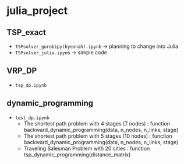 # julia_project

## TSP_exact
* `TSPsolver_gurobipy(hyeonah).ipynb` -> planning to change into Julia
* `TSPsolver_julia.ipynb` -> simple code

## VRP_DP
* `tsp_dp.ipynb`

## dynamic_programming
* `test_dp.ipynb`
    - The shortest path problem with 4 stages (7 nodes) : function backward_dynamic_programming(data, n_nodes, n_links, stage)
    - The shortest path problem with 5 stages (10 nodes) : function backward_dynamic_programming(data, n_nodes, n_links, stage)
    - Traveling Salesman Problem with 20 cities : function tsp_dynamic_programming(distance_matrix)